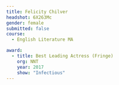 ```yaml
---
title: Felicity Chilver
headshot: 6X263Mc
gender: female
submitted: false
course:
  - English Literature MA

award:
  - title: Best Leading Actress (Fringe)
    org: NNT
    year: 2017 
    show: "Infectious"
---
```

